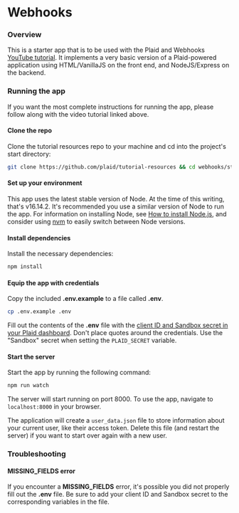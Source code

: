 # Webhooks

### Overview

This is a starter app that is to be used with the Plaid and Webhooks [YouTube tutorial](https://www.youtube.com/). It implements a very basic version of a Plaid-powered application using HTML/VanillaJS on the front end, and NodeJS/Express on the backend.

### Running the app

If you want the most complete instructions for running the app, please follow along with the video tutorial linked above.

#### Clone the repo

Clone the tutorial resources repo to your machine and cd into the project's start directory:

```bash
git clone https://github.com/plaid/tutorial-resources && cd webhooks/start/
```

#### Set up your environment

This app uses the latest stable version of Node. At the time of this writing, that's v16.14.2. It's recommended you use a similar version of Node to run the app. For information on installing Node, see [How to install Node.js](https://nodejs.dev/learn/how-to-install-nodejs), and consider using [nvm](https://github.com/nvm-sh/nvm) to easily switch between Node versions.

#### Install dependencies

Install the necessary dependencies:

```bash
npm install
```

#### Equip the app with credentials

Copy the included **.env.example** to a file called **.env**.

```bash
cp .env.example .env
```

Fill out the contents of the **.env** file with the [client ID and Sandbox secret in your Plaid dashboard](https://dashboard.plaid.com/team/keys). Don't place quotes around the credentials. Use the "Sandbox" secret when setting the `PLAID_SECRET` variable.

#### Start the server

Start the app by running the following command:

```bash
npm run watch
```

The server will start running on port 8000. To use the app, navigate to `localhost:8000` in your browser.

The application will create a `user_data.json` file to store information about your current user, like their access token. Delete this file (and restart the server) if you want to start over again with a new user.

### Troubleshooting

#### MISSING_FIELDS error

If you encounter a **MISSING_FIELDS** error, it's possible you did not properly fill out the **.env** file. Be sure to add your client ID and Sandbox secret to the corresponding variables in the file.
